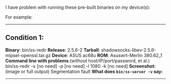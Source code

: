 I have problem with running these pre-built binaries on my device(s):

For example:

---

## Condition 1:

**Binary**: bin/ss-redir
**Release**: 2.5.6-2
**Tarball**: shadowsocks-libev-2.5.6-mipsel-openssl.tar.gz
**Device**: ASUS ac68u
**ROM**: Asuswrt-Merlin 380.62_1
**Command line with problems**:(without host/IP/port/password, et al.) bin/ss-redir -s [no need] -p [no need] -l 1080 -k [no need]
**Screenshot:**(image or full output) Segmentation fault
**What does `bin/ss-server -v` say:**

---

